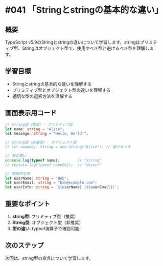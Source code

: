 # #041 「Stringとstringの基本的な違い」

## 概要
TypeScript v5.9のStringとstringの違いについて学習します。stringはプリミティブ型、Stringはオブジェクト型で、使用すべき型と避けるべき型を理解します。

## 学習目標
- Stringとstringの基本的な違いを理解する
- プリミティブ型とオブジェクト型の違いを理解する
- 適切な型の選択方法を理解する

## 画面表示用コード

```typescript
// string型（推奨）- プリミティブ型
let name: string = "Alice";
let message: string = "Hello, World!";

// String型（非推奨）- オブジェクト型
// let nameObj: String = new String("Alice"); // 避けるべき

// 型の違い
console.log(typeof name);        // "string"
// console.log(typeof nameObj);  // "object"

// 実用的な例
let userName: string = "Bob";
let userEmail: string = "bob@example.com";
let userInfo: string = `${userName} (${userEmail})`;
```

## 重要なポイント
1. **string型**: プリミティブ型（推奨）
2. **String型**: オブジェクト型（非推奨）
3. **型の違い**: typeof演算子で確認可能

## 次のステップ
次回は、string型の宣言について学習します。
